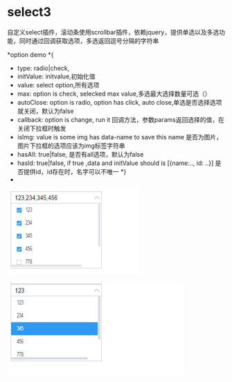 ﻿# select3

自定义select插件，滚动条使用scrollbar插件，依赖jquery，提供单选以及多选功能，同时通过回调获取选项，多选返回逗号分隔的字符串

*option demo
*{
*	type: radio|check,
*	initValue: initvalue,初始化值
*	value: select option,所有选项
*	max: option is check, selecked max value,多选最大选择数量可选（）
*	autoClose: option is radio, option has click, auto close,单选是否选择选项就关闭，默认为false
*	callback: option is change, run it	回调方法，参数params返回选择的值，在关闭下拉框时触发
*	isImg: value is some img has data-name to save this name	是否为图片，图片下拉框的选项应该为img标签字符串
*	hasAll: true|false,	是否有all选项，默认为false
*	hasId: true|false, if true ,data and initValue should is [{name:.., id: ..}]	是否提供id，id存在时，名字可以不唯一
*}
*
![image](https://github.com/dtimmer/select3/blob/master/cc.png)

![image](https://github.com/dtimmer/select3/blob/master/dd.png)